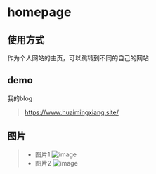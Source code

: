 # homepage

## 使用方式
作为个人网站的主页，可以跳转到不同的自己的网站

## demo

我的blog
> https://www.huaimingxiang.site/

## 图片

>- 图片1
 ![image](https://github.com/huaimingxiang/homepage/tree/master/img/homepage.png)
>- 图片2
 ![image](https://github.com/huaimingxiang/homepage/tree/master/img/homepage2.png)
